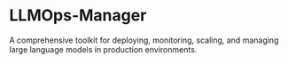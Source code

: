 # LLMOps-Manager
A comprehensive toolkit for deploying, monitoring, scaling, and managing large language models in production environments.
